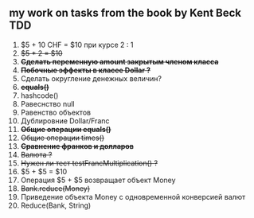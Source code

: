 my work on tasks from the book by Kent Beck TDD
-----------------------------------
1. $5 + 10 CHF = $10 при курсе 2 : 1
2. ~~$5 * 2 = $10~~
3. **~~Сделать переменную amount закрытым членом класса~~**
4. ~~**Побочные эффекты в класее Dollar ?**~~
5. Сделать округление денежных величин?
6. ~~**equals()**~~
7. hashcode()
8. Равеснство null
9. Равенство объектов
10. Дублировние Dollar/Franc
11. **~~Общие операции equals()~~**
12. ~~Общие операции times()~~
13. **~~Сравнение франков и долларов~~**
14. ~~Валюта ?~~
15. ~~Нужен ли тест testFrancMultiplication() ?~~
16. $5 + $5 = $10
17. Операция $5 + $5 возвращает объект Money
18. ~~Bank.reduce(Money)~~
19. Приведение объекта Money с одновременной конверсией валют
20. Reduce(Bank, String)
